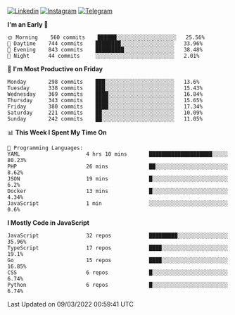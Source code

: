 [![Linkedin](https://img.shields.io/badge/-Archie-blue?style=flat-square&labelColor=gray&logo=Linkedin&logoColor=white&link=https://www.linkedin.com/in/archisdi)](https://www.linkedin.com/in/archisdi)
[![Instagram](https://img.shields.io/badge/-@archisdi-orange?style=flat-square&labelColor=gray&logo=Instagram&logoColor=white&link=https://www.instagram.com/archisdi)](https://www.instagram.com/archisdi)
[![Telegram](https://img.shields.io/badge/-aai-informational?style=flat-square&labelColor=gray&logo=telegram&logoColor=white&link=https://t.me/archisdi)](https://t.me/archisdi)

<!--START_SECTION:waka-->
**I'm an Early 🐤** 

```text
🌞 Morning    560 commits    ██████░░░░░░░░░░░░░░░░░░░   25.56% 
🌆 Daytime    744 commits    ████████░░░░░░░░░░░░░░░░░   33.96% 
🌃 Evening    843 commits    █████████░░░░░░░░░░░░░░░░   38.48% 
🌙 Night      44 commits     ░░░░░░░░░░░░░░░░░░░░░░░░░   2.01%

```
📅 **I'm Most Productive on Friday** 

```text
Monday       298 commits    ███░░░░░░░░░░░░░░░░░░░░░░   13.6% 
Tuesday      338 commits    ███░░░░░░░░░░░░░░░░░░░░░░   15.43% 
Wednesday    369 commits    ████░░░░░░░░░░░░░░░░░░░░░   16.84% 
Thursday     343 commits    ████░░░░░░░░░░░░░░░░░░░░░   15.65% 
Friday       380 commits    ████░░░░░░░░░░░░░░░░░░░░░   17.34% 
Saturday     221 commits    ██░░░░░░░░░░░░░░░░░░░░░░░   10.09% 
Sunday       242 commits    ██░░░░░░░░░░░░░░░░░░░░░░░   11.05%

```


📊 **This Week I Spent My Time On** 

```text
💬 Programming Languages: 
YAML                     4 hrs 10 mins       ████████████████████░░░░░   80.23% 
PHP                      26 mins             ██░░░░░░░░░░░░░░░░░░░░░░░   8.62% 
JSON                     19 mins             █░░░░░░░░░░░░░░░░░░░░░░░░   6.2% 
Docker                   13 mins             █░░░░░░░░░░░░░░░░░░░░░░░░   4.34% 
JavaScript               1 min               ░░░░░░░░░░░░░░░░░░░░░░░░░   0.6%

```

**I Mostly Code in JavaScript** 

```text
JavaScript               32 repos            █████████░░░░░░░░░░░░░░░░   35.96% 
TypeScript               17 repos            ████░░░░░░░░░░░░░░░░░░░░░   19.1% 
Go                       15 repos            ████░░░░░░░░░░░░░░░░░░░░░   16.85% 
CSS                      6 repos             █░░░░░░░░░░░░░░░░░░░░░░░░   6.74% 
Python                   6 repos             █░░░░░░░░░░░░░░░░░░░░░░░░   6.74%

```



 Last Updated on 09/03/2022 00:59:41 UTC
<!--END_SECTION:waka-->
